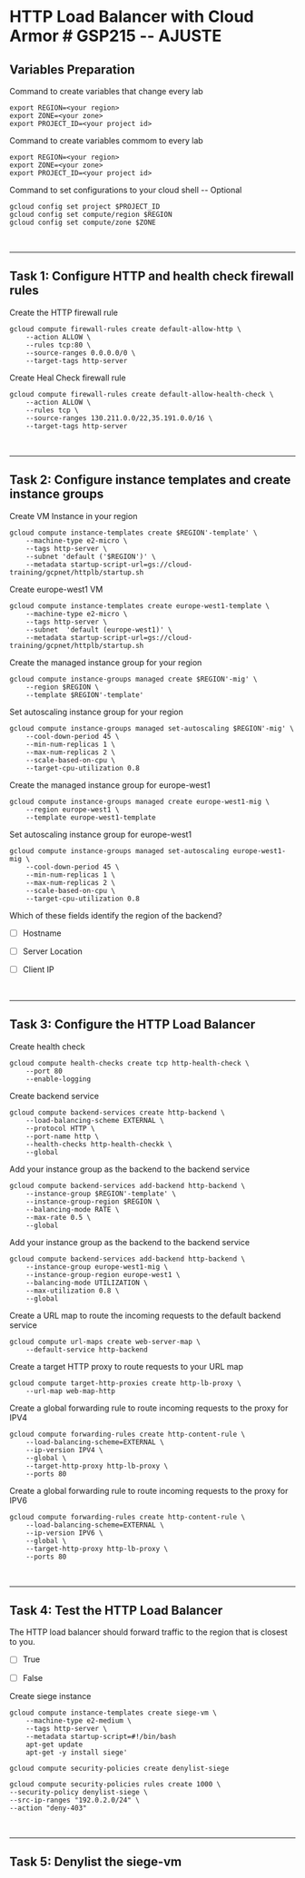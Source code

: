 # **HTTP Load Balancer with Cloud Armor # GSP215 -- AJUSTE**

## **Variables Preparation**

Command to create variables that change every lab

    export REGION=<your region>
    export ZONE=<your zone>
    export PROJECT_ID=<your project id>

Command to create variables commom to every lab

    export REGION=<your region>
    export ZONE=<your zone>
    export PROJECT_ID=<your project id>

Command to set configurations to your cloud shell -- Optional

    gcloud config set project $PROJECT_ID
    gcloud config set compute/region $REGION
    gcloud config set compute/zone $ZONE

<br>

---

## **Task 1: Configure HTTP and health check firewall rules**

Create the HTTP firewall rule

    gcloud compute firewall-rules create default-allow-http \
        --action ALLOW \
        --rules tcp:80 \
        --source-ranges 0.0.0.0/0 \
        --target-tags http-server

Create Heal Check firewall rule

    gcloud compute firewall-rules create default-allow-health-check \
        --action ALLOW \
        --rules tcp \
        --source-ranges 130.211.0.0/22,35.191.0.0/16 \
        --target-tags http-server

<br>

---

## **Task 2: Configure instance templates and create instance groups**

Create VM Instance in your region

    gcloud compute instance-templates create $REGION'-template' \
        --machine-type e2-micro \
        --tags http-server \
        --subnet 'default ('$REGION')' \  
        --metadata startup-script-url=gs://cloud-training/gcpnet/httplb/startup.sh

Create europe-west1 VM

    gcloud compute instance-templates create europe-west1-template \
        --machine-type e2-micro \
        --tags http-server \
        --subnet  'default (europe-west1)' \  
        --metadata startup-script-url=gs://cloud-training/gcpnet/httplb/startup.sh

Create the managed instance group for your region

    gcloud compute instance-groups managed create $REGION'-mig' \
        --region $REGION \
        --template $REGION'-template' 

Set autoscaling instance group for your region

    gcloud compute instance-groups managed set-autoscaling $REGION'-mig' \
        --cool-down-period 45 \
        --min-num-replicas 1 \
        --max-num-replicas 2 \
        --scale-based-on-cpu \
        --target-cpu-utilization 0.8

Create the managed instance group for europe-west1

    gcloud compute instance-groups managed create europe-west1-mig \
        --region europe-west1 \
        --template europe-west1-template 

Set autoscaling instance group for europe-west1

    gcloud compute instance-groups managed set-autoscaling europe-west1-mig \
        --cool-down-period 45 \
        --min-num-replicas 1 \
        --max-num-replicas 2 \
        --scale-based-on-cpu \
        --target-cpu-utilization 0.8

Which of these fields identify the region of the backend?

- [ ] Hostname
- [ ] Server Location
- [ ] Client IP


<br>

---

## **Task 3: Configure the HTTP Load Balancer**

Create health check

    gcloud compute health-checks create tcp http-health-check \
        --port 80
        --enable-logging

Create backend service

    gcloud compute backend-services create http-backend \
        --load-balancing-scheme EXTERNAL \
        --protocol HTTP \
        --port-name http \
        --health-checks http-health-checkk \
        --global

Add your instance group as the backend to the backend service

    gcloud compute backend-services add-backend http-backend \
        --instance-group $REGION'-template' \
        --instance-group-region $REGION \
        --balancing-mode RATE \
        --max-rate 0.5 \
        --global

Add your instance group as the backend to the backend service

    gcloud compute backend-services add-backend http-backend \
        --instance-group europe-west1-mig \
        --instance-group-region europe-west1 \
        --balancing-mode UTILIZATION \
        --max-utilization 0.8 \
        --global

Create a URL map to route the incoming requests to the default backend service

    gcloud compute url-maps create web-server-map \
        --default-service http-backend

Create a target HTTP proxy to route requests to your URL map

    gcloud compute target-http-proxies create http-lb-proxy \
        --url-map web-map-http

Create a global forwarding rule to route incoming requests to the proxy for IPV4

    gcloud compute forwarding-rules create http-content-rule \
        --load-balancing-scheme=EXTERNAL \
        --ip-version IPV4 \
        --global \
        --target-http-proxy http-lb-proxy \
        --ports 80

Create a global forwarding rule to route incoming requests to the proxy for IPV6

    gcloud compute forwarding-rules create http-content-rule \
        --load-balancing-scheme=EXTERNAL \
        --ip-version IPV6 \
        --global \
        --target-http-proxy http-lb-proxy \
        --ports 80

<br>

---

## **Task 4: Test the HTTP Load Balancer**

The HTTP load balancer should forward traffic to the region that is closest to you.

- [ ] True
- [ ] False


Create siege instance

    gcloud compute instance-templates create siege-vm \
        --machine-type e2-medium \
        --tags http-server \ 
        --metadata startup-script=#!/bin/bash
        apt-get update
        apt-get -y install siege'
            
    gcloud compute security-policies create denylist-siege

    gcloud compute security-policies rules create 1000 \
    --security-policy denylist-siege \
    --src-ip-ranges "192.0.2.0/24" \
    --action "deny-403"

<br>

---

## **Task 5: Denylist the siege-vm**
